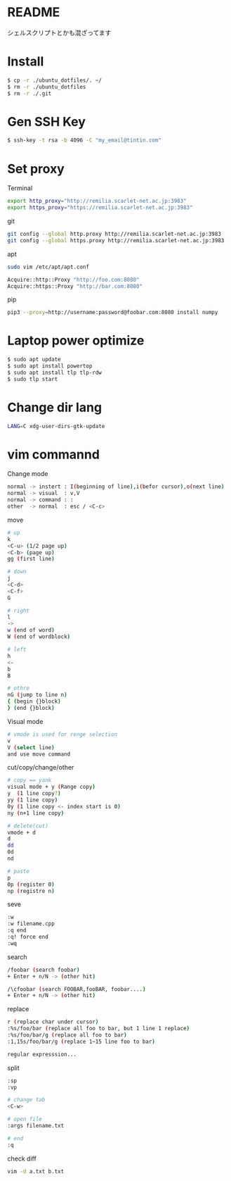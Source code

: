 # README
シェルスクリプトとかも混ざってます  

# Install

```bash
$ cp -r ./ubuntu_dotfiles/. ~/  
$ rm -r ./ubuntu_dotfiles
$ rm -r ./.git
```

# Gen SSH Key

```bash
$ ssh-key -t rsa -b 4096 -C "my_email@tintin.com"
```

# Set proxy

Terminal  
 
```bash
export http_proxy="http://remilia.scarlet-net.ac.jp:3983"
export https_proxy="https://remilia.scarlet-net.ac.jp:3983"
```

git  

```bash
git config --global http.proxy http://remilia.scarlet-net.ac.jp:3983
git config --global https.proxy http://remilia.scarlet-net.ac.jp:3983
```  

apt  
  
```bash
sudo vim /etc/apt/apt.conf

Acquire::http::Proxy "http://foo.com:8080"
Acquire::https::Proxy "http://bar.com:8080"
```  

pip  

```bash
pip3 --proxy=http://username:password@foobar.com:8080 install numpy
```

# Laptop power optimize

```bash
$ sudo apt update
$ sudo apt install powertop
$ sudo apt install tlp tlp-rdw
$ sudo tlp start
```

# Change dir lang

```bash
LANG=C xdg-user-dirs-gtk-update
```

# vim commannd

Change mode  

```bash
normal -> instert : I(beginning of line),i(befor cursor),o(next line)
normal -> visual  : v,V
normal -> command : :
other  -> normal  : esc / <C-c>
``` 

move  

```bash
# up
k
<C-u> (1/2 page up)
<C-b> (page up)
gg (first line)

# down
j
<C-d>
<C-f>
G

# right
l
->
w (end of word)
W (end of wordblock)

# left
h
<-
b
B

# othre
nG (jump to line n)
{ (begin {}block)
} (end {}block)

```

Visual mode  

```bash
# vmode is used for renge selection
v
V (select line)
and use move command
```

cut/copy/change/other  

```bash
# copy == yank
visual mode + y (Range copy)
y  (1 line copy?)
yy (1 line copy)
0y (1 line copy <- index start is 0)
ny (n+1 line copy)

# delete(cut)
vmode + d
d
dd
0d
nd

# paste
p
0p (register 0)
np (registre n)
```

seve  

```bash
:w
:w filename.cpp
:q end
:q! force end
:wq
```

search  

```bash
/foobar (search foobar)
+ Enter + n/N -> (other hit)

/\cfoobar (search FOOBAR,fooBAR, foobar....)
+ Enter + n/N -> (other hit)
```

replace  

```bash
r (replace char under cursor)
:%s/foo/bar (replace all foo to bar, but 1 line 1 replace)
:%s/foo/bar/g (replace all foo to bar)
:1,15s/foo/bar/g (replace 1~15 line foo to bar)

regular expresssion...
```

split  

```bash
:sp
:vp

# change tab
<C-w>

# open file
:args filename.txt

# end
:q
```

check diff  

```bash
vim -d a.txt b.txt
```
